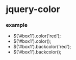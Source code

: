 jquery-color
============

### example

+  $('#box1').color('red');           <!-- To set box1's color is 'red' -->
+  $('#box1').color();           <!-- To get box1's color -->
+  $('#box1').backcolor('red');           <!-- To set box1's backcolor is 'red' -->
+  $('#box1').backcolor();           <!-- To get box1's backcolor -->
